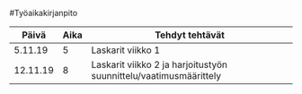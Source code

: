#Työaikakirjanpito

Päivä | Aika | Tehdyt tehtävät
----- | ---- | ---------------
5.11.19 | 5 | Laskarit viikko 1
12.11.19 | 8 | Laskarit viikko 2 ja harjoitustyön suunnittelu/vaatimusmäärittely

